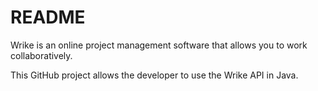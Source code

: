 # README
Wrike is an online project management software that allows you to work collaboratively.

This GitHub project allows the developer to use the Wrike API in Java.
